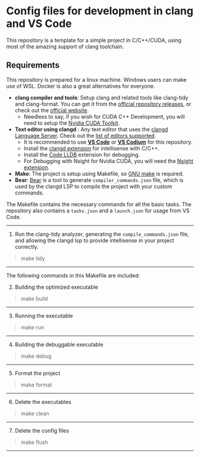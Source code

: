 # Config files for development in clang and VS Code

This repository is a template for a simple project in C/C++/CUDA, using most of the amazing support of clang toolchain. 

## Requirements

This repository is prepared for a linux machine. Windows users can make use of WSL. Docker is also a great alternatives for everyone.

- **clang compiler and tools**: Setup clang and related tools like clang-tidy and clang-format. You can get it from the [official repository releases](https://github.com/llvm/llvm-project/releases), or check out the [official website](https://clang.llvm.org).
  - Needless to say, if you wish for CUDA C++ Development, you will need to setup the [Nvidia CUDA Toolkit](https://developer.nvidia.com/cuda-downloads).
- **Text editor using clangd** : Any text editor that uses the [clangd Language Server](https://clangd.llvm.org). Check out the [list of editors supported](https://clangd.llvm.org/installation#editor-plugins).
  - It is recommended to use **[VS Code](https://code.visualstudio.com)** or **[VS Codium](https://vscodium.com)** for this repository. 
  - Install the [clangd extension](https://marketplace.visualstudio.com/items?itemName=llvm-vs-code-extensions.vscode-clangd) for intellisense with C/C++.
  - Install the [Code LLDB](https://marketplace.visualstudio.com/items?itemName=vadimcn.vscode-lldb) extension for debugging.
  - For Debugging with Nsight for Nvidia CUDA, you will need the [Nsight extension](https://marketplace.visualstudio.com/items?itemName=NVIDIA.nsight-vscode-edition).
- **Make**: The project is setup using Makefile, so [GNU make](https://www.gnu.org/software/make/) is required.
- **Bear**: [Bear](https://github.com/rizsotto/Bear) is a tool to generate `compiler_commands.json` file, which is used by the clangd LSP to compile the project with your custom commands.

The Makefile contains the necessary commands for all the basic tasks. The repository also contains a `tasks.json` and a `launch.json` for usage from VS Code.

---
1. Run the clang-tidy analyzer, generating the `compile_commands.json` file, and allowing the clangd lsp to provide intellisense in your project correctly.
> make tidy

---
The following commands in this Makefile are included:

2. Building the optimized executable
> make build

---

3. Running the executable
> make run

---

4. Building the debuggable executable
> make debug

---

5. Format the project
> make format

---

6. Delete the executables
> make clean

---
7. Delete the config files
> make flush

---
